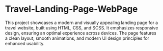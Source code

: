 # Travel-Landing-Page-WebPage
This project showcases a modern and visually appealing landing page for a travel website, built using HTML, CSS, and SCSS. It emphasizes responsive design, ensuring an optimal experience across devices. The page features a clean layout, smooth animations, and modern UI design principles for enhanced usability.
